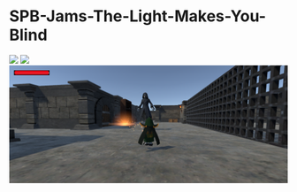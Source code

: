 # SPB-Jams-The-Light-Makes-You-Blind

![](https://github.com/Kianaquasary/SPB-Jams-The-Light-Makes-You-Blind/blob/main/Pictures/1.gif)
![](https://github.com/Kianaquasary/SPB-Jams-The-Light-Makes-You-Blind/blob/main/Pictures/2.gif)
![](https://github.com/Kianaquasary/SPB-Jams-The-Light-Makes-You-Blind/blob/main/Pictures/3.png)
